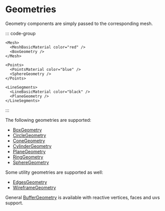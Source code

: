 # Geometries

Geometry components are simply passed to the corresponding mesh.

::: code-group
```vue-html{3} [Mesh]
<Mesh>
  <MeshBasicMaterial color="red" />
  <BoxGeometry />
</Mesh>
```

```vue-html{3} [Points]
<Points>
  <PointsMaterial color="blue" />
  <SphereGeometry />
</Points>
```

```vue-html{3} [LineSegments]
<LineSegments>
  <LineBasicMaterial color="black" />
  <PlaneGeometry />
</LineSegments>
```
:::

The following geometries are supported:

- [BoxGeometry](components/Geometries/BoxGeometry)
- [CircleGeometry](components/Geometries/CircleGeometry)
- [ConeGeometry](components/Geometries/ConeGeometry)
- [CylinderGeometry](components/Geometries/CylinderGeometry)
- [PlaneGeometry](components/Geometries/PlaneGeometry)
- [RingGeometry](components/Geometries/RingGeometry)
- [SphereGeometry](components/Geometries/SphereGeometry)

Some utility geometries are supported as well:

- [EdgesGeometry](components/Geometries/EdgesGeometry)
- [WireframeGeometry](components/Geometries/WireframeGeometry)

General [BufferGeometry](/components/Geometries/BufferGeometry) is available with reactive vertices, faces and uvs support.